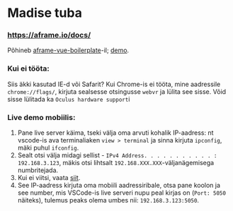 # Madise tuba
### https://aframe.io/docs/
Põhineb [aframe-vue-boilerplate](https://github.com/matveimug/aframe-vue-boilerplate)-il; [demo](https://matveimug.github.io/tuba-uus/).

### Kui ei tööta:
Siis äkki kasutad IE-d või Safarit?
Kui Chrome-is ei tööta, mine aadressile `chrome://flags/`, kirjuta sealsesse otsingusse `webvr` ja lülita see sisse. Võid sisse lülitada ka `Oculus hardware support`i

### Live demo mobiilis:
1. Pane live server käima, tseki välja oma arvuti kohalik IP-aadress: nt vscode-is ava terminaliaken `view > terminal` ja sinna kirjuta `ipconfig`, mäki puhul `ifconfig`.
1. Sealt otsi välja midagi sellist - `IPv4 Address. . . . . . . . . . . : 192.168.3.123`, mäkis otsi lihtsalt `192.168.XXX.XXX`-väljanägemisega numbritejada.
1. Kui ei viitsi, vaata [siit](https://www.whatismybrowser.com/detect/what-is-my-local-ip-address). 
1. See IP-aadress kirjuta oma mobiili aadressiribale, otsa pane koolon ja see number, mis VSCode-is live serveri nupu peal kirjas on (`Port: 5050` näiteks), tulemus peaks olema umbes nii: `192.168.3.123:5050`.
